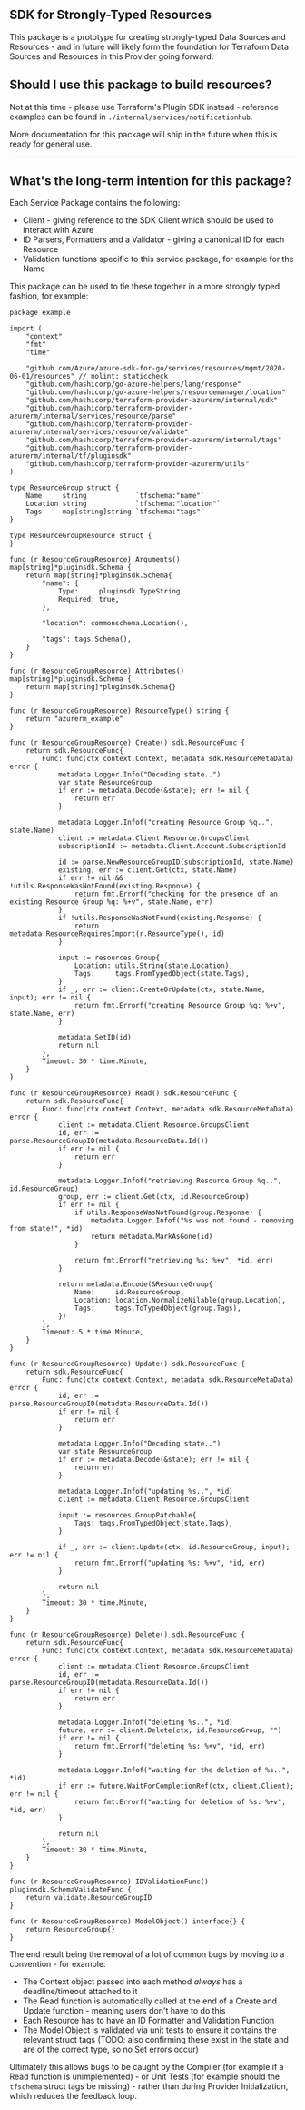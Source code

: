 ## SDK for Strongly-Typed Resources

This package is a prototype for creating strongly-typed Data Sources and Resources - and in future will likely form the foundation for Terraform Data Sources and Resources in this Provider going forward.

## Should I use this package to build resources?

Not at this time - please use Terraform's Plugin SDK instead - reference examples can be found in `./internal/services/notificationhub`.

More documentation for this package will ship in the future when this is ready for general use.

---

## What's the long-term intention for this package?

Each Service Package contains the following:

* Client - giving reference to the SDK Client which should be used to interact with Azure
* ID Parsers, Formatters and a Validator - giving a canonical ID for each Resource 
* Validation functions specific to this service package, for example for the Name

This package can be used to tie these together in a more strongly typed fashion, for example:

```
package example

import (
	"context"
	"fmt"
	"time"

	"github.com/Azure/azure-sdk-for-go/services/resources/mgmt/2020-06-01/resources" // nolint: staticcheck
	"github.com/hashicorp/go-azure-helpers/lang/response"
	"github.com/hashicorp/go-azure-helpers/resourcemanager/location"
	"github.com/hashicorp/terraform-provider-azurerm/internal/sdk"
	"github.com/hashicorp/terraform-provider-azurerm/internal/services/resource/parse"
	"github.com/hashicorp/terraform-provider-azurerm/internal/services/resource/validate"
	"github.com/hashicorp/terraform-provider-azurerm/internal/tags"
	"github.com/hashicorp/terraform-provider-azurerm/internal/tf/pluginsdk"
	"github.com/hashicorp/terraform-provider-azurerm/utils"
)

type ResourceGroup struct {
	Name     string            `tfschema:"name"`
	Location string            `tfschema:"location"`
	Tags     map[string]string `tfschema:"tags"`
}

type ResourceGroupResource struct {
}

func (r ResourceGroupResource) Arguments() map[string]*pluginsdk.Schema {
	return map[string]*pluginsdk.Schema{
		"name": {
			Type:     pluginsdk.TypeString,
			Required: true,
		},

		"location": commonschema.Location(),

		"tags": tags.Schema(),
	}
}

func (r ResourceGroupResource) Attributes() map[string]*pluginsdk.Schema {
	return map[string]*pluginsdk.Schema{}
}

func (r ResourceGroupResource) ResourceType() string {
	return "azurerm_example"
}

func (r ResourceGroupResource) Create() sdk.ResourceFunc {
	return sdk.ResourceFunc{
		Func: func(ctx context.Context, metadata sdk.ResourceMetaData) error {
			metadata.Logger.Info("Decoding state..")
			var state ResourceGroup
			if err := metadata.Decode(&state); err != nil {
				return err
			}

			metadata.Logger.Infof("creating Resource Group %q..", state.Name)
			client := metadata.Client.Resource.GroupsClient
			subscriptionId := metadata.Client.Account.SubscriptionId

			id := parse.NewResourceGroupID(subscriptionId, state.Name)
			existing, err := client.Get(ctx, state.Name)
			if err != nil && !utils.ResponseWasNotFound(existing.Response) {
				return fmt.Errorf("checking for the presence of an existing Resource Group %q: %+v", state.Name, err)
			}
			if !utils.ResponseWasNotFound(existing.Response) {
				return metadata.ResourceRequiresImport(r.ResourceType(), id)
			}

			input := resources.Group{
				Location: utils.String(state.Location),
				Tags:     tags.FromTypedObject(state.Tags),
			}
			if _, err := client.CreateOrUpdate(ctx, state.Name, input); err != nil {
				return fmt.Errorf("creating Resource Group %q: %+v", state.Name, err)
			}

			metadata.SetID(id)
			return nil
		},
		Timeout: 30 * time.Minute,
	}
}

func (r ResourceGroupResource) Read() sdk.ResourceFunc {
	return sdk.ResourceFunc{
		Func: func(ctx context.Context, metadata sdk.ResourceMetaData) error {
			client := metadata.Client.Resource.GroupsClient
			id, err := parse.ResourceGroupID(metadata.ResourceData.Id())
			if err != nil {
				return err
			}

			metadata.Logger.Infof("retrieving Resource Group %q..", id.ResourceGroup)
			group, err := client.Get(ctx, id.ResourceGroup)
			if err != nil {
				if utils.ResponseWasNotFound(group.Response) {
					metadata.Logger.Infof("%s was not found - removing from state!", *id)
					return metadata.MarkAsGone(id)
				}

				return fmt.Errorf("retrieving %s: %+v", *id, err)
			}

			return metadata.Encode(&ResourceGroup{
				Name:     id.ResourceGroup,
				Location: location.NormalizeNilable(group.Location),
				Tags:     tags.ToTypedObject(group.Tags),
			})
		},
		Timeout: 5 * time.Minute,
	}
}

func (r ResourceGroupResource) Update() sdk.ResourceFunc {
	return sdk.ResourceFunc{
		Func: func(ctx context.Context, metadata sdk.ResourceMetaData) error {
			id, err := parse.ResourceGroupID(metadata.ResourceData.Id())
			if err != nil {
				return err
			}

			metadata.Logger.Info("Decoding state..")
			var state ResourceGroup
			if err := metadata.Decode(&state); err != nil {
				return err
			}

			metadata.Logger.Infof("updating %s..", *id)
			client := metadata.Client.Resource.GroupsClient

			input := resources.GroupPatchable{
				Tags: tags.FromTypedObject(state.Tags),
			}

			if _, err := client.Update(ctx, id.ResourceGroup, input); err != nil {
				return fmt.Errorf("updating %s: %+v", *id, err)
			}

			return nil
		},
		Timeout: 30 * time.Minute,
	}
}

func (r ResourceGroupResource) Delete() sdk.ResourceFunc {
	return sdk.ResourceFunc{
		Func: func(ctx context.Context, metadata sdk.ResourceMetaData) error {
			client := metadata.Client.Resource.GroupsClient
			id, err := parse.ResourceGroupID(metadata.ResourceData.Id())
			if err != nil {
				return err
			}

			metadata.Logger.Infof("deleting %s..", *id)
			future, err := client.Delete(ctx, id.ResourceGroup, "")
			if err != nil {
				return fmt.Errorf("deleting %s: %+v", *id, err)
			}

			metadata.Logger.Infof("waiting for the deletion of %s..", *id)
			if err := future.WaitForCompletionRef(ctx, client.Client); err != nil {
				return fmt.Errorf("waiting for deletion of %s: %+v", *id, err)
			}

			return nil
		},
		Timeout: 30 * time.Minute,
	}
}

func (r ResourceGroupResource) IDValidationFunc() pluginsdk.SchemaValidateFunc {
	return validate.ResourceGroupID
}

func (r ResourceGroupResource) ModelObject() interface{} {
	return ResourceGroup{}
}
```

The end result being the removal of a lot of common bugs by moving to a convention - for example:

* The Context object passed into each method _always_ has a deadline/timeout attached to it
* The Read function is automatically called at the end of a Create and Update function - meaning users don't have to do this 
* Each Resource has to have an ID Formatter and Validation Function
* The Model Object is validated via unit tests to ensure it contains the relevant struct tags (TODO: also confirming these exist in the state and are of the correct type, so no Set errors occur)

Ultimately this allows bugs to be caught by the Compiler (for example if a Read function is unimplemented) - or Unit Tests (for example should the `tfschema` struct tags be missing) - rather than during Provider Initialization, which reduces the feedback loop.
